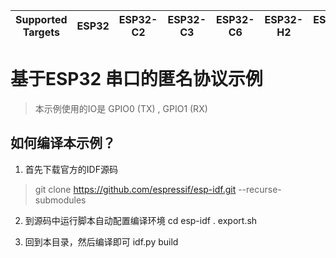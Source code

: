 | Supported Targets | ESP32 | ESP32-C2 | ESP32-C3 | ESP32-C6 | ESP32-H2 | ESP32-P4 | ESP32-S2 | ESP32-S3 |
| ----------------- | ----- | -------- | -------- | -------- | -------- | -------- | -------- | -------- |

# 基于ESP32 串口的匿名协议示例

> 本示例使用的IO是 GPIO0 (TX) , GPIO1 (RX)

## 如何编译本示例？
1. 首先下载官方的IDF源码
> git clone https://github.com/espressif/esp-idf.git --recurse-submodules

2. 到源码中运行脚本自动配置编译环境
cd esp-idf
. export.sh

3. 回到本目录，然后编译即可
idf.py build
